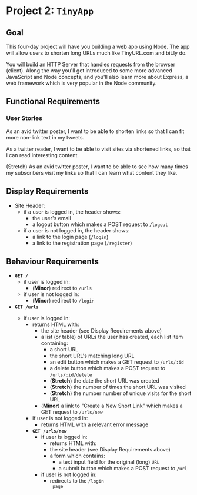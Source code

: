 # Project 2: <code>TinyApp</code>

## Goal
This four-day project will have you building a web app using Node. The app will allow users to shorten long URLs much like TinyURL.com and bit.ly do.

You will build an HTTP Server that handles requests from the browser (client). Along the way you'll get introduced to some more advanced JavaScript and Node concepts, and you'll also learn more about Express, a web framework which is very popular in the Node community.

## Functional Requirements

### User Stories

As an avid twitter poster,
I want to be able to shorten links
so that I can fit more non-link text in my tweets.

As a twitter reader,
I want to be able to visit sites via shortened links,
so that I can read interesting content.

(Stretch) As an avid twitter poster,
I want to be able to see how many times my subscribers visit my links
so that I can learn what content they like.

## Display Requirements

<ul>
  <li>Site Header:
    <ul>
      <li>if a user is logged in, the header shows:
        <ul>
          <li>the user's email</li>
          <li>a logout button which makes a POST request to <code>/logout</code></li>
        </ul>
      </li>
      <li>if a user is not logged in, the header shows:
        <ul>
          <li>a link to the login page (<code>/login</code>)</li>
          <li>a link to the registration page (<code>/register</code>)</li>
        </ul>
      </li>
    </ul>
  </li>
</ul>

## Behaviour Requirements

<ul>
  <li><b><code>GET /</code></b>
    <ul>
      <li>if user is logged in:
        <ul>
          <li>(<b>Minor</b>) redirect to <code>/urls</code></li>
        </ul>
      </li>
      <li>if user is not logged in:
        <ul>
          <li>(<b>Minor</b>) redirect to <code>/login</code>
        </ul>
      </li>
    </ul>
  </li>
  <li><b><code>GET /urls</li></code></b>
    <ul>
      <li>if user is logged in:
        <ul>
          <li>returns HTML with:
            <ul>
              <li>the site header (see Display Requirements above)</li>
              <li>a list (or table) of URLs the user has created, each list item containing:
                <ul>
                  <li>a short URL</li>
                  <li>the short URL's matching long URL</li>
                  <li>an edit button which makes a GET request to <code>/urls/:id</code></li>
                  <li>a delete button which makes a POST request to <code>/urls/:id/delete</code></li>
                  <li>(<b>Stretch</b>) the date the short URL was created</li>
                  <li>(<b>Stretch</b>) the number of times the short URL was visited</li>
                  <li>(<b>Stretch</b>) the number number of unique visits for the short URL</li>
                </ul>
              </li>
              <li>(<b>Minor</b>) a link to "Create a New Short Link" which makes a GET request to <code>/urls/new</code></li>
            </ul>
            <li>if user is not logged in:
              <ul>
                <li>returns HTML with a relevant error message</li>
          </li>
        </ul>
        <li><b><code>GET /urls/new</code></b>
          <ul>
            <li>if user is logged in:
              <ul>
                <li>returns HTML with:</li>
                <li>the site header (see Display Requirements above)</li>
                <li>a form which contains:
                  <ul>
                    <li>a text input field for the original (long) <code>URL</code></li>
                    <li>a submit button which makes a POST request to <code>/url</code></li>
                  </ul>
                </li>
              </ul>
            <li>if user is not logged in:
              <ul>
                <li>redirects to the <code>/login</li> page</li>
      </li>
    </ul>
  </li>
</ul>